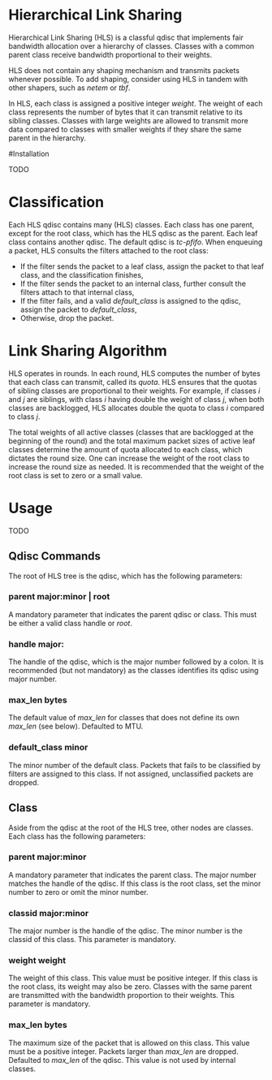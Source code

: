 # Hierarchical Link Sharing

Hierarchical Link Sharing (HLS) is a classful qdisc that implements fair bandwidth allocation over a hierarchy of classes.
Classes with a common parent class receive bandwidth proportional to their weights.

HLS does not contain any shaping mechanism and transmits packets whenever possible.
To add shaping, consider using HLS in tandem with other shapers, such as _netem_ or _tbf_.

In HLS, each class is assigned a positive integer *weight*.
The weight of each class represents the number of bytes that it can transmit relative to its sibling classes.
Classes with large weights are allowed to transmit more data compared to classes with smaller weights if they share the same parent in the hierarchy.

#Installation

TODO

# Classification

Each HLS qdisc contains many (HLS) classes.
Each class has one parent, except for the root class, which has the HLS qdisc as the parent.
Each leaf class contains another qdisc.
The default qdisc is _tc-pfifo_.
When enqueuing a packet, HLS consults the filters attached to the root class:

-  If the filter sends the packet to a leaf class, assign the packet to that leaf class, and the classification finishes,
-  If the filter sends the packet to an internal class, further consult the filters attach to that internal class,
-  If the filter fails, and a valid *default_class* is assigned to the qdisc, assign the packet to *default_class*,
-  Otherwise, drop the packet.

# Link Sharing Algorithm

HLS operates in rounds.
In each round, HLS computes the number of bytes that each class can transmit, called its *quota*.
HLS ensures that the quotas of sibling classes are proportional to their weights.
For example, if classes *i* and *j* are siblings, with class *i* having double the weight of class *j*, when both classes are backlogged, HLS allocates double the quota to class *i* compared to class *j*.

The total weights of all active classes (classes that are backlogged at the beginning of the round) and the total maximum packet sizes of active leaf classes determine the amount of quota allocated to each class, which dictates the round size.
One can increase the weight of the root class to increase the round size as needed.
It is recommended that the weight of the root class is set to zero or a small value.

# Usage

TODO

## Qdisc Commands

The root of HLS tree is the qdisc, which has the following parameters:

### parent major:minor | root

A mandatory parameter that indicates the parent qdisc or class. This must be either a valid class handle or *root*.

### handle major:

The handle of the qdisc, which is the major number followed by a colon. It is recommended (but not mandatory) as the classes identifies its qdisc using major number.

### max_len bytes

The default value of *max_len* for classes that does not define its own *max_len* (see below). Defaulted to MTU.

### default_class minor

The minor number of the default class.
Packets that fails to be classified by filters are assigned to this class.
If not assigned, unclassified packets are dropped.

## Class

Aside from the qdisc at the root of the HLS tree, other nodes are classes.
Each class has the following parameters:

### parent major:minor

A mandatory parameter that indicates the parent class. The major number matches the handle of the qdisc.
If this class is the root class, set the minor number to zero or omit the minor number.

### classid major:minor

The major number is the handle of the qdisc. The minor number is the classid of this class. This parameter is mandatory.

### weight weight

The weight of this class. This value must be positive integer. If this class is the root class, its weight may also be zero. Classes with the same parent are transmitted with the bandwidth proportion to their weights.
This parameter is mandatory.

### max_len bytes

The maximum size of the packet that is allowed on this class.
This value must be a positive integer.
Packets larger than *max_len* are dropped. Defaulted to *max_len* of the qdisc.
This value is not used by internal classes.
